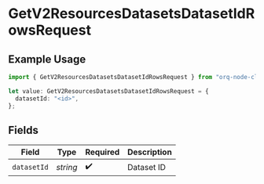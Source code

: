 # GetV2ResourcesDatasetsDatasetIdRowsRequest

## Example Usage

```typescript
import { GetV2ResourcesDatasetsDatasetIdRowsRequest } from "orq-node-client/models/operations";

let value: GetV2ResourcesDatasetsDatasetIdRowsRequest = {
  datasetId: "<id>",
};
```

## Fields

| Field              | Type               | Required           | Description        |
| ------------------ | ------------------ | ------------------ | ------------------ |
| `datasetId`        | *string*           | :heavy_check_mark: | Dataset ID         |